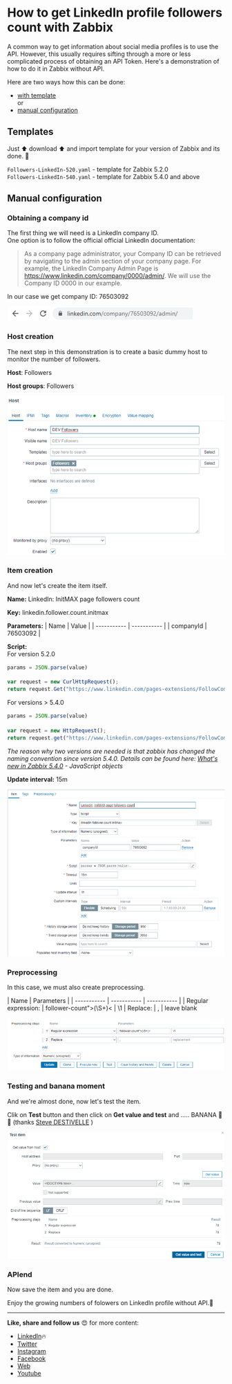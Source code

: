 # How to get LinkedIn profile followers count with Zabbix

A common way to get information about social media profiles is to use the API. However, this usually requires sifting through a more or less complicated process of obtaining an API Token. Here's a demonstration of how to do it in Zabbix without API.

Here are two ways how this can be done:

- [with template](#templates)  
or  
- [manual configuration](#manual-configuration)

## Templates
Just ⬆️ download ⬆️ and import template for your version of Zabbix and its done. 🙂  

`Followers-LinkedIn-520.yaml` - template for Zabbix 5.2.0  
`Followers-LinkedIn-540.yaml` - template for Zabbix 5.4.0 and above


## Manual configuration

### Obtaining a company id

The first thing we will need is a LinkedIn company ID.  
One option is to follow the official official LinkedIn documentation:

> As a company page administrator, your Company ID can be retrieved by navigating to the admin section of your company page. For example, the LinkedIn Company Admin Page is 
> https://www.linkedin.com/company/0000/admin/. We will use the Company ID 0000 in our example.

In our case we get company ID: 76503092

![Image of companyId](images/companyid.png "Company ID")

### Host creation

The next step in this demonstration is to create a basic dummy host to monitor the number of followers.

**Host**: Followers

**Host groups**: Followers

![Image of host creation](images/host.png "Image of host creation")

### Item creation

And now let's create the item itself.

**Name:** LinkedIn: InitMAX page followers count

**Key:** linkedin.follower.count.initmax

**Parameters:** 
|  Name       | Value       |
| ----------- | ----------- |
| companyId   | 76503092    | 

**Script:**  
For version 5.2.0 
```javascript
params = JSON.parse(value)

var request = new CurlHttpRequest();
return request.Get("https://www.linkedin.com/pages-extensions/FollowCompany?id=" + params.companyId + "&counter=bottom");
```
For versions > 5.4.0
```javascript
params = JSON.parse(value)

var request = new HttpRequest();
return request.get("https://www.linkedin.com/pages-extensions/FollowCompany?id=" + params.companyId + "&counter=bottom");
```
*The reason why two versions are needed is that zabbix has changed the naming convention since version 5.4.0. Details can be found here: [What's new in Zabbix 5.4.0](https://www.zabbix.com/documentation/5.4/en/manual/introduction/whatsnew540)  - JavaScript objects*  

**Update interval:** 15m

![Image of item creation](images/item.png "Image of item creation")

### Preprocessing

In this case, we must also create preprocessing.

|  Name       | Parameters              |
| ----------- | ----------- | ----------- |
| Regular expression: | follower-count">(\S+)< | \1
| Replace: | , | leave blank

![Image of prepsocessing creation](images/preprocessing.png "Image of prepsocessing creation")

### Testing and banana moment

And we're almost done, now let's test the item.

Clik on **Test** button and then click on **Get value and test** and ..... BANANA 🍌 🙂 (thanks [Steve DESTIVELLE](https://www.linkedin.com/in/steve-destivelle-88b6b389/) )

![Image of item testing](images/test.png "Image of item testing")

### APIend

Now save the item and you are done. 

Enjoy the growing numbers of folowers on LinkedIn profile without API.🙂  

  
---  
**Like, share and follow us** 😍 for more content:  
- [LinkedIn](https://www.linkedin.com/company/initmax/)🔥
- [Twitter](https://twitter.com/initmax)
- [Instagram](https://www.instagram.com/initmax/)
- [Facebook](https://www.facebook.com/initmax)
- [Web](https://www.initmax.cz/)
- [Youtube](https://www.youtube.com/@initmax1)

